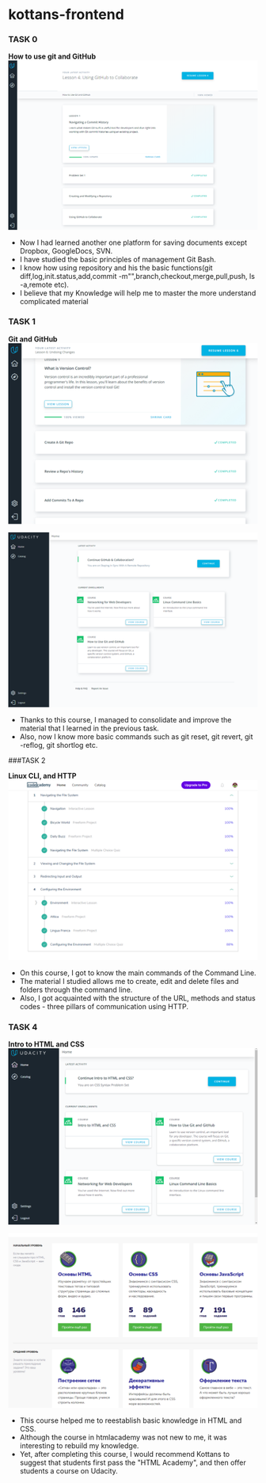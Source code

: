 # kottans-frontend
### TASK 0

**How to use git and GitHub**![Udacity Using GitHub screen](screenshots/task_0.png)
 
- Now I had learned another one platform for saving documents except Dropbox, GoogleDocs, SVN.
- I have studied the basic principles of management Git Bash.
- I know how using repository and his the basic functions(git diff,log,init.status,add,commit -m"",branch,checkout,merge,pull,push, ls -a,remote  etc).
- I believe that my Knowledge will help me to master the more understand complicated material


 

### TASK 1
**Git and GitHub**![](screenshots/task_1.png)


![](screenshots/task_1(2).png)

- Thanks to this course, I managed to consolidate and improve the material that I learned in the previous task.
- Also, now I know more basic commands such as git reset, git revert, git -reflog, git shortlog etc.



###TASK 2

**Linux CLI, and HTTP**![](task_linux_cli/Command-line.png)


- On this course, I got to know the main commands of the Command Line.
- The material I studied allows me to create, edit and delete files and folders through the command line.
- Also, I got acquainted with the structure of the URL, methods and status codes - three pillars of communication using HTTP.



### TASK 4

 **Intro to HTML and CSS**![](task_html_css_intro/HTML_and_CSS_Udacity.png)

![](task_html_css_intro/HTML_and_CSS_htmlacademy.png)


- This course helped me to reestablish basic knowledge in HTML and CSS.
- Although the course in htmlacademy was not new to me, it was interesting to rebuild my knowledge.
- Yet, after completing this course, I would recommend Kottans to suggest that students first pass the "HTML Academy", and then offer students a course on Udacity.



